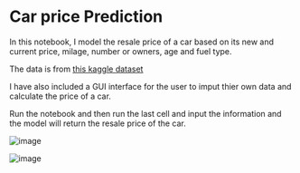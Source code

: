 # Car price Prediction

In this notebook, I model the resale price of a car based on its new and current price, milage, number or owners, age and fuel type.

The data is from [this kaggle dataset](https://www.kaggle.com/datasets/nehalbirla/vehicle-dataset-from-cardekho?select=car+data.csv)

I have also included a GUI interface for the user to imput thier own data and calculate the price of a car.

Run the notebook and then run the last cell and input the information and the model will return the resale price of the car.

![image](https://user-images.githubusercontent.com/105222741/216818561-c2dd430b-b713-4acc-ab96-9638046845dd.png)

![image](https://user-images.githubusercontent.com/105222741/216818657-065bf209-e44f-40ab-8e1f-4c743c499daf.png)
